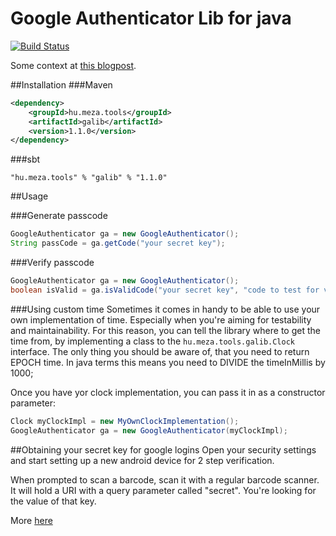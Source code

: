 Google Authenticator Lib for java
=================================
[![Build Status](https://travis-ci.org/meza/galib.png?branch=verify)](https://travis-ci.org/meza/galib)

Some context at [this blogpost](http://www.meza.hu/2014/02/havig-difficulties-testing-sites-with-2.html).

##Installation
###Maven
```xml
<dependency>
	<groupId>hu.meza.tools</groupId>
	<artifactId>galib</artifactId>
	<version>1.1.0</version>
</dependency>
```

###sbt
```
"hu.meza.tools" % "galib" % "1.1.0"
```

##Usage

###Generate passcode
```java
GoogleAuthenticator ga = new GoogleAuthenticator();
String passCode = ga.getCode("your secret key");
```

###Verify passcode
```java
GoogleAuthenticator ga = new GoogleAuthenticator();
boolean isValid = ga.isValidCode("your secret key", "code to test for validity");
```

###Using custom time
Sometimes it comes in handy to be able to use your own implementation of time. Especially when you're aiming for
testability and maintainability.
For this reason, you can tell the library where to get the time from, by implementing a class to the
```hu.meza.tools.galib.Clock``` interface. The only thing you should be aware of, that you need to return EPOCH
time. In java terms this means you need to DIVIDE the timeInMillis by 1000;

Once you have yor clock implementation, you can pass it in as a constructor parameter:

```java
Clock myClockImpl = new MyOwnClockImplementation();
GoogleAuthenticator ga = new GoogleAuthenticator(myClockImpl);
```

##Obtaining your secret key for google logins
Open your security settings and start setting up a new android device for 2 step verification.

When prompted to scan a barcode, scan it with a regular barcode scanner. It will hold a URI with a query
parameter called "secret". You're looking for the value of that key.

More [here](http://www.meza.hu/2014/02/havig-difficulties-testing-sites-with-2.html)

